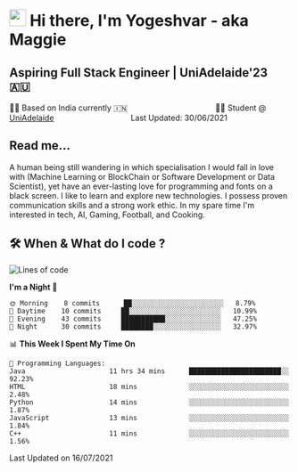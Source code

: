 <h1><img src="https://emojis.slackmojis.com/emojis/images/1531849430/4246/blob-sunglasses.gif?1531849430" width="30"/> Hi there, I'm Yogeshvar - aka Maggie</h1>

## Aspiring Full Stack Engineer | UniAdelaide'23 🇦🇺  
🏂🏻  Based on India currently 🇮🇳 &nbsp;&nbsp;&nbsp;&nbsp;&nbsp;&nbsp;&nbsp;&nbsp;&nbsp;&nbsp;&nbsp;&nbsp;&nbsp;&nbsp;&nbsp;&nbsp;&nbsp;&nbsp;&nbsp;&nbsp;&nbsp;&nbsp;&nbsp;&nbsp;&nbsp;&nbsp;&nbsp;&nbsp;&nbsp;&nbsp;&nbsp;&nbsp;&nbsp;&nbsp;&nbsp;&nbsp;&nbsp;&nbsp;&nbsp;👨‍💻 Student @ [UniAdelaide](https://www.adelaide.edu.au)   &nbsp;&nbsp;&nbsp;&nbsp;&nbsp;&nbsp;&nbsp;&nbsp;&nbsp;&nbsp;&nbsp;&nbsp;&nbsp;&nbsp;&nbsp;&nbsp;&nbsp;&nbsp;&nbsp;&nbsp;&nbsp;&nbsp;&nbsp;&nbsp;&nbsp;&nbsp;&nbsp;&nbsp;&nbsp;&nbsp;&nbsp;&nbsp; &nbsp;Last Updated: 30/06/2021

## Read me...

A human being still wandering in which specialisation I would fall in love with (Machine Learning or BlockChain or Software Development or Data Scientist), yet have an ever-lasting love for programming and fonts on a black screen. I like to learn and explore new technologies. I possess proven communication skills and a strong work ethic. In my spare time I'm interested in tech, AI, Gaming, Football, and Cooking.

## 🛠 When & What do I code ?  

<!--START_SECTION:waka-->
![Lines of code](https://img.shields.io/badge/From%20Hello%20World%20I%27ve%20Written-44429%20lines%20of%20code-blue)

**I'm a Night 🦉** 

```text
🌞 Morning    8 commits      ██░░░░░░░░░░░░░░░░░░░░░░░   8.79% 
🌆 Daytime    10 commits     ██░░░░░░░░░░░░░░░░░░░░░░░   10.99% 
🌃 Evening    43 commits     ███████████░░░░░░░░░░░░░░   47.25% 
🌙 Night      30 commits     ████████░░░░░░░░░░░░░░░░░   32.97%

```


📊 **This Week I Spent My Time On** 

```text
💬 Programming Languages: 
Java                     11 hrs 34 mins      ███████████████████████░░   92.23% 
HTML                     18 mins             ░░░░░░░░░░░░░░░░░░░░░░░░░   2.48% 
Python                   14 mins             ░░░░░░░░░░░░░░░░░░░░░░░░░   1.87% 
JavaScript               13 mins             ░░░░░░░░░░░░░░░░░░░░░░░░░   1.84% 
C++                      11 mins             ░░░░░░░░░░░░░░░░░░░░░░░░░   1.56%

```


 Last Updated on 16/07/2021
<!--END_SECTION:waka-->
